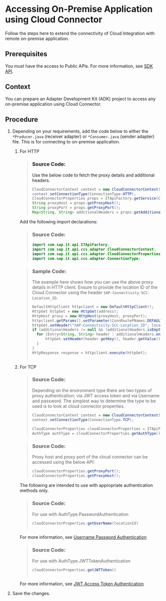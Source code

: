<!-- loioc94b8902d3104d51b897a0312e8d05a2 -->

# Accessing On-Premise Application using Cloud Connector

Follow the steps here to extend the connectivity of Cloud Integration with remote on-premise application.



<a name="loioc94b8902d3104d51b897a0312e8d05a2__prereq_jgn_1ds_c5b"/>

## Prerequisites

You must have the access to Public APIs. For more information, see [SDK API](sdk-api-c5c7933.md).



<a name="loioc94b8902d3104d51b897a0312e8d05a2__context_nb4_rrq_mjb"/>

## Context

You can prepare an Adapter Development Kit \(ADK\) project to access any on-premise application using Cloud Connector.



## Procedure

1.  Depending on your requirements, add the code below to either the `*Producer.java` \(receiver adapter\) or `*Consumer.java` \(sender adapter\) file. This is for connecting to on-premise application.

    1.  For HTTP

        > ### Source Code:  
        > Use the below code to fetch the proxy details and additional headers.
        > 
        > ```java
        > CloudConnectorContext context = new CloudConnectorContext();
        > context.setConnectionType(ConnectionType.HTTP);
        > CloudConnectorProperties props = ITApiFactory.getService(CloudConnectorProperties.class, context);
        > String proxyHost = props.getProxyHost();
        > String proxyPort = props.getProxyPort();
        > Map<String, String> additionalHeaders = props.getAdditionalHeaders();
        > ```

        Add the following import declarations:

        > ### Source Code:  
        > ```java
        > import com.sap.it.api.ITApiFactory;
        > import com.sap.it.api.ccs.adapter.CloudConnectorContext;
        > import com.sap.it.api.ccs.adapter.CloudConnectorProperties;
        > import com.sap.it.api.ccs.adapter.ConnectionType;
        > 
        > ```

        > ### Sample Code:  
        > The example here shows how you can use the above proxy details in HTTP client. Ensure to provide the location ID of the Cloud Connector using the header `SAP-Connectivity-SCC-Location_ID`.
        > 
        > ```java
        > DefaultHttpClient httpclient = new DefaultHttpClient();
        > HttpGet httpGet = new HttpGet(address);
        > HttpHost proxy = new HttpHost(proxyHost, proxyPort);
        > httpclient.getParams().setParameter(ConnRoutePNames.DEFAULT_PROXY, proxy);
        > httpGet.setHeader("SAP-Connectivity-SCC-Location_ID", locationId);
        > if (additionalHeaders != null && !additionalHeaders.isEmpty()) {
        > 	for (Entry<String, String> header : additionalHeaders.entrySet()) {
        >      	httpGet.setHeader(header.getKey(), header.getValue());
        > 	}
        > }
        > HttpResponse response = httpclient.execute(httpGet);
        >  
        > ```

    2.  For TCP

        > ### Source Code:  
        > Depending on the environment type there are two types of proxy authentication; via JWT access token and via Username and password. The simplest way to determine the type to be used is to look at cloud connector properties.
        > 
        > ```java
        > CloudConnectorContext context = new CloudConnectorContext();
        > context.setConnectionType(ConnectionType.TCP);
        >  
        > CloudConnectorProperties cloudConnectorProperties = ITApiFactory.getService(CloudConnectorProperties.class, context);
        > AuthType authType = cloudConnectorProperties.getAuthType();
        > ```

        > ### Source Code:  
        > Proxy host and proxy port of the cloud connector can be accessed using the below API:
        > 
        > ```java
        > cloudConnectorProperties.getProxyPort();
        > cloudConnectorProperties.getProxyHost();
        > ```

        The following are intended to use with appropriate authentication methods only.

        > ### Source Code:  
        > For use with AuthType.PasswordAuthentication
        > 
        > ```java
        > cloudConnectorProperties.getUserName(locationId)
        > 									
        > ```

        For more information, see [Username Password Authentication](https://help.sap.com/docs/CP_CONNECTIVITY/b865ed651e414196b39f8922db2122c7/c2461c31761b488c828e15b71263f3fd.html?locale=en-US&version=Cloud) 

        > ### Source Code:  
        > For use with AuthType.JWTTokenAuthentication
        > 
        > ```java
        > cloudConnectorProperties.getJWTToken()
        > 										
        > ```

        For more information, see [JWT Access Token Authentication](https://help.sap.com/docs/CP_CONNECTIVITY/cca91383641e40ffbe03bdc78f00f681/cd1583775afa43f0bb9ec69d9dbcc880.html?locale=en-US&version=Cloud) 


2.  Save the changes.


